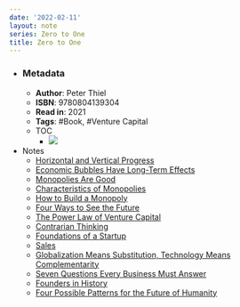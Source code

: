 ```yaml
---
date: '2022-02-11'
layout: note
series: Zero to One
title: Zero to One
---
```


- ### Metadata
    - **Author**: Peter Thiel
    - **ISBN**: 9780804139304
    - **Read in**: 2021
    - **Tags**: #Book, #Venture Capital
    - TOC
        - ![](https://firebasestorage.googleapis.com/v0/b/firescript-577a2.appspot.com/o/imgs%2Fapp%2FVitecek%2Fl3aO0NpBBj.png?alt=media&token=74f3a5dc-9bf4-4a39-8cc3-8527b5fe1a1b)
- Notes
    - [Horizontal and Vertical Progress](/notes/zero-to-one/horizontal-and-vertical-progress)
    - [Economic Bubbles Have Long-Term Effects](/notes/zero-to-one/economic-bubbles-have-long-term-effects)
    - [Monopolies Are Good](/notes/zero-to-one/monopolies-are-good)
    - [Characteristics of Monopolies](/notes/zero-to-one/characteristics-of-monopolies)
    - [How to Build a Monopoly](/notes/zero-to-one/how-to-build-a-monopoly)
    - [Four Ways to See the Future](/notes/zero-to-one/four-ways-to-see-the-future)
    - [The Power Law of Venture Capital](/notes/zero-to-one/the-power-law-of-venture-capital)
    - [Contrarian Thinking](/notes/zero-to-one/contrarian-thinking)
    - [Foundations of a Startup](/notes/zero-to-one/foundations-of-a-startup)
    - [Sales](/notes/zero-to-one/sales)
    - [Globalization Means Substitution, Technology Means Complementarity](/notes/zero-to-one/globalization-means-substitution,-technology-means-complementarity)
    - [Seven Questions Every Business Must Answer](/notes/zero-to-one/seven-questions-every-business-must-answer)
    - [Founders in History](/notes/zero-to-one/founders-in-history)
    - [Four Possible Patterns for the Future of Humanity](/notes/zero-to-one/four-possible-patterns-for-the-future-of-humanity)
